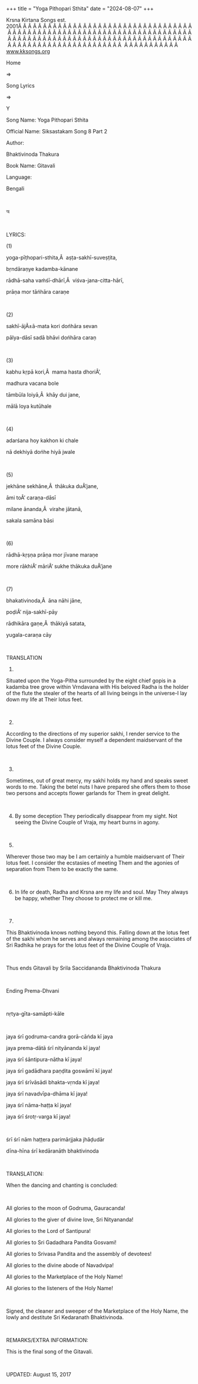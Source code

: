 +++ 
title = "Yoga Pithopari Sthita"
date = "2024-08-07"
+++

Krsna Kirtana Songs est. 2001Â Â Â Â Â Â Â Â Â Â Â Â Â Â Â Â Â Â Â Â Â Â Â Â Â Â Â Â Â Â Â Â Â Â Â Â Â Â Â Â Â Â Â Â Â Â Â Â Â Â Â Â Â Â Â Â Â Â Â Â Â Â Â Â Â Â Â Â Â Â Â Â Â Â Â Â Â Â Â Â Â Â Â Â Â Â Â Â Â Â Â Â Â Â Â Â Â Â Â Â Â Â Â Â Â Â Â Â Â Â Â Â Â Â Â Â Â Â Â Â Â Â Â Â Â Â Â Â Â Â Â Â  Â Â Â Â Â Â Â Â Â Â Â  
www.kksongs.org








Home
 
⇒
 
Song Lyrics
 
⇒
 
Y


Song
Name: Yoga Pithopari Sthita


Official
Name: Siksastakam Song 8 Part 2


Author:

Bhaktivinoda
Thakura


Book
Name: 
Gitavali


Language:

Bengali


 








অ








 


LYRICS:


(1)


yoga-pīṭhopari-sthita,Â 
aṣṭa-sakhī-suveṣṭita,


bṛndāraṇye
kadamba-kānane


rādhā-saha
vaḿśī-dhārī,Â  viśva-jana-citta-hārī,


prāṇa
mor tāńhāra caraṇe


 


(2)


sakhī-ājÃ±ā-mata
kori dońhāra sevan


pālya-dāsī
sadā bhāvi dońhāra caraṇ


 


(3)


kabhu
kṛpā kori,Â  mama hasta dhoriÂ’,


madhura
vacana bole


tāmbūla
loiyā,Â  khāy dui jane,


mālā
loya kutūhale


 


(4)


adarśana
hoy kakhon ki chale


nā
dekhiyā dońhe hiyā jwale


 


(5)


jekhāne
sekhāne,Â  thākuka duÂ’jane,


āmi
toÂ’ caraṇa-dāsī


milane
ānanda,Â  virahe jātanā,


sakala
samāna bāsi


 


(6)


rādhā-kṛṣṇa
prāṇa mor jīvane maraṇe


more
rākhiÂ’ māriÂ’ sukhe thākuka duÂ’jane


 


(7)


bhakativinoda,Â 
āna nāhi jāne,


poḍiÂ’
nija-sakhī-pāy


rādhikāra
gaṇe,Â  thākiyā satata,


yugala-caraṇa
cāy


 


TRANSLATION


1)
Situated upon the Yoga-Pitha surrounded by the eight chief gopis in a kadamba
tree grove within Vrndavana with His beloved Radha is the holder of the flute
the stealer of the hearts of all living beings in the universe-I lay down my
life at Their lotus feet.


 


2)
According to the directions of my superior sakhi, I render service to the
Divine Couple. I always consider myself a dependent maidservant of the lotus
feet of the Divine Couple.


 


3)
Sometimes, out of great mercy, my sakhi holds my hand and speaks sweet words to
me. Taking the betel nuts I have prepared she offers them to those two persons
and accepts flower garlands for Them in great delight.


 


4) By
some deception They periodically disappear from my sight. Not seeing the Divine
Couple of Vraja, my heart burns in agony.


 


5)
Wherever those two may be I am certainly a humble maidservant of Their lotus
feet. I consider the ecstasies of meeting Them and the agonies of separation
from Them to be exactly the same.


 


6) In
life or death, Radha and Krsna are my life and soul. May They always be happy,
whether They choose to protect me or kill me.


 


7)
This Bhaktivinoda knows nothing beyond this. Falling down at the lotus feet of
the sakhi whom he serves and always remaining among the associates of Sri
Radhika he prays for the lotus feet of the Divine Couple of Vraja.


 


Thus
ends Gitavali by Srila Saccidananda Bhaktivinoda Thakura


 


Ending
Prema-Dhvani


 


nṛtya-gīta-samāpti-kāle


 


jaya
śrī godruma-candra gorā-cāńda kī jaya


jaya
prema-dātā śrī nityānanda kī jaya!


jaya
śrī śāntipura-nātha kī jaya!


jaya
śrī gadādhara paṇḍita goswāmī kī
jaya!


jaya
śrī śrīvāsādi bhakta-vṛnda kī jaya!


jaya
śrī navadvīpa-dhāma kī jaya!


jaya
śrī nāma-haṭṭa kī jaya!


jaya
śrī śrotṛ-varga kī jaya!


 


śrī
śrī nām haṭṭera parimārjjaka
jhāḍudār


dīna-hīna
śrī kedāranāth bhaktivinoda


 


TRANSLATION:


When
the dancing and chanting is concluded:


 


All
glories to the moon of Godruma, Gauracanda!


All
glories to the giver of divine love, Sri Nityananda!


All
glories to the Lord of Santipura!


All
glories to Sri Gadadhara Pandita Gosvami!


All
glories to Srivasa Pandita and the assembly of devotees!


All
glories to the divine abode of Navadvipa!


All
glories to the Marketplace of the Holy Name!


All
glories to the listeners of the Holy Name!


 


Signed,
the cleaner and sweeper of the Marketplace of the Holy Name, the lowly and
destitute Sri Kedaranath Bhaktivinoda.


 


REMARKS/EXTRA
INFORMATION:


This
is the final song of the Gitavali.


 


UPDATED:
 August 15, 2017
